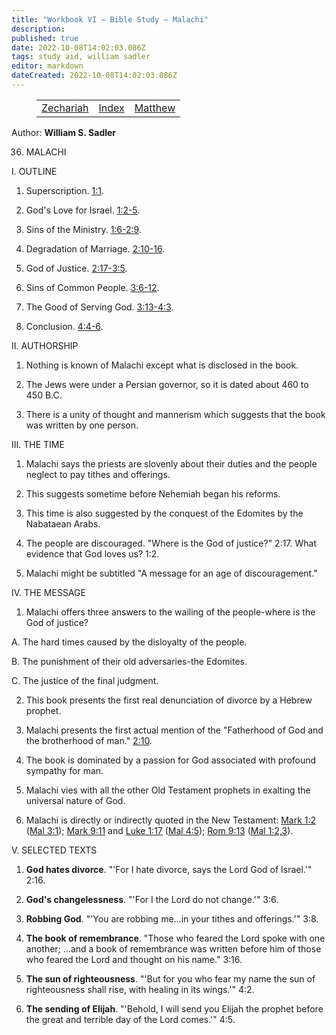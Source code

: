 ```yaml
---
title: "Workbook VI — Bible Study — Malachi"
description: 
published: true
date: 2022-10-08T14:02:03.086Z
tags: study aid, william sadler
editor: markdown
dateCreated: 2022-10-08T14:02:03.086Z
---
```


<figure class="table chapter-navigator">
	<table>
		<tbody>
		<tr>
			<td><a href="/en/article/William_S_Sadler/Workbook_6_Bible_Study/Study_1_">Zechariah</a></td>
			<td><a href="/en/article/William_S_Sadler/Workbook_6_Bible_Study/Index">Index</a></td>
			<td><a href="/en/article/William_S_Sadler/Workbook_6_Bible_Study/Study_2_">Matthew</a></td>
		</tr>
		</tbody>
	</table>
</figure>

Author: **William S. Sadler**


36. MALACHI

I. OUTLINE

1. Superscription. [1:1](/en/Bible/Malachi/1.htm).

2. God's Love for Israel. [1:2-5](/en/Bible/Malachi/1#v2).

3. Sins of the Ministry. [1:6-2:9](/en/Bible/Malachi/1#v6).

4. Degradation of Marriage. [2:10-16](/en/Bible/Malachi/2#v10).

5. God of Justice. [2:17-3:5](/en/Bible/Malachi/2#v17).

6. Sins of Common People. [3:6-12](/en/Bible/Malachi/3#v6).

7. The Good of Serving God. [3:13-4:3](/en/Bible/Malachi/3#v13).

8. Conclusion. [4:4-6](/en/Bible/Malachi/4#v4).

II. AUTHORSHIP

1. Nothing is known of Malachi except what is disclosed in the book.

2. The Jews were under a Persian governor, so it is dated about 460 to 450 B.C.

3. There is a unity of thought and mannerism which suggests that the book was written by one person.

III. THE TIME

1. Malachi says the priests are slovenly about their duties and the people neglect to pay tithes and offerings.

2. This suggests sometime before Nehemiah began his reforms.

3. This time is also suggested by the conquest of the Edomites by the Nabataean Arabs.

4. The people are discouraged. "Where is the God of justice?" 2:17. What evidence that God loves us? 1:2.

5. Malachi might be subtitled "A message for an age of discouragement."

IV. THE MESSAGE

1. Malachi offers three answers to the wailing of the people-where is the God of justice?

A. The hard times caused by the disloyalty of the people.

B. The punishment of their old adversaries-the Edomites.

C. The justice of the final judgment.

2. This book presents the first real denunciation of divorce by a Hebrew prophet.

3. Malachi presents the first actual mention of the "Fatherhood of God and the brotherhood of man." [2:10](/en/Bible/Malachi/2#v10).

4. The book is dominated by a passion for God associated with profound sympathy for man.

5. Malachi vies with all the other Old Testament prophets in exalting the universal nature of God.

6. Malachi is directly or indirectly quoted in the New Testament: [Mark 1:2](/en/Bible/Mark/1#v2) ([Mal 3:1](/en/Bible/Malachi/3#v1)); [Mark 9:11](/en/Bible/Mark/9#v11) and [Luke 1:17](/en/Bible/Luke/1#v17) ([Mal 4:5](/en/Bible/Malachi/4#v5)); [Rom 9:13](/en/Bible/Romans/9#v13) ([Mal 1:2,3](/en/Bible/Malachi/1#v2)).

V. SELECTED TEXTS

1. **God hates divorce**. "'For I hate divorce, says the Lord God of Israel.'" 2:16.

2. **God's changelessness**. "'For I the Lord do not change.'" 3:6.

3. **Robbing God**. "'You are robbing me...in your tithes and offerings.'" 3:8.

4. **The book of remembrance**. "Those who feared the Lord spoke with one another; ...and a book of remembrance was written before him of those who feared the Lord and thought on his name." 3:16.

5. **The sun of righteousness**. "'But for you who fear my name the sun of righteousness shall rise, with healing in its wings.'" 4:2.

6. **The sending of Elijah**. "'Behold, I will send you Elijah the prophet before the great and terrible day of the Lord comes.'" 4:5.


<br>

